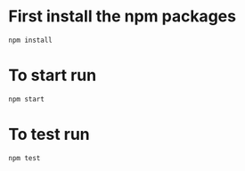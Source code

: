 # First install the npm packages
```
npm install
```
# To start run
```
npm start
```
# To test run
```
npm test
```
